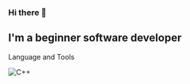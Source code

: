 ### Hi there 👋

## I'm a beginner software developer

Language and Tools

![C++](https://img.shields.io/badge/-C++-090909?style-for-the-badge&logo=C%2b%2b&logoColor=6296CC)